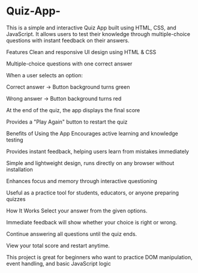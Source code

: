 # Quiz-App-

This is a simple and interactive Quiz App built using HTML, CSS, and JavaScript. It allows users to test their knowledge through multiple-choice questions with instant feedback on their answers.

Features
Clean and responsive UI design using HTML & CSS

Multiple-choice questions with one correct answer

When a user selects an option:

Correct answer → Button background turns green

Wrong answer → Button background turns red

At the end of the quiz, the app displays the final score

Provides a "Play Again" button to restart the quiz

Benefits of Using the App
Encourages active learning and knowledge testing

Provides instant feedback, helping users learn from mistakes immediately

Simple and lightweight design, runs directly on any browser without installation

Enhances focus and memory through interactive questioning

Useful as a practice tool for students, educators, or anyone preparing quizzes

How It Works
Select your answer from the given options.

Immediate feedback will show whether your choice is right or wrong.

Continue answering all questions until the quiz ends.

View your total score and restart anytime.

This project is great for beginners who want to practice DOM manipulation, event handling, and basic JavaScript logic
